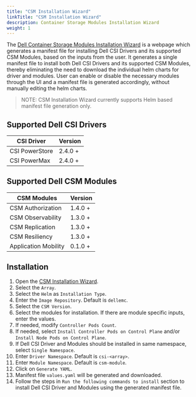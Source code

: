 ```yaml
---
title: "CSM Installation Wizard"
linkTitle: "CSM Installation Wizard"
description: Container Storage Modules Installation Wizard
weight: 1
---
```


The [Dell Container Storage Modules Installation Wizard](./src/index.html) is a webpage which generates a manifest file for installing Dell CSI Drivers and its supported CSM Modules, based on the inputs from the user. It generates a single manifest file to install both Dell CSI Drivers and its supported CSM Modules, thereby eliminating the need to download the individual helm charts for driver and modules. User can enable or disable the necessary modules through the UI and a manifest file is generated accordingly, without manually editing the helm charts. 

>NOTE: CSM Installation Wizard currently supports Helm based manifest file generation only. 

## Supported Dell CSI Drivers

| CSI Driver         | Version   | 
| ------------------ | --------- | 
| CSI PowerStore     | 2.4.0 +   | 
| CSI PowerMax       | 2.4.0 +   | 

## Supported Dell CSM Modules

| CSM Modules          | Version   | 
| ---------------------| --------- | 
| CSM Authorization    | 1.4.0 +   | 
| CSM Observability    | 1.3.0 +   |
| CSM Replication      | 1.3.0 +   |
| CSM Resiliency       | 1.3.0 +   |
| Application Mobility | 0.1.0 +   |

## Installation

1. Open the [CSM Installation Wizard](./src/index.html).
2. Select the `Array`.
3. Select the `Helm` as `Installation Type`.
4. Enter the `Image Repository`. Default is `dellemc`.
5. Select the `CSM Version`. 
6. Select the modules for installation. If there are module specific inputs, enter the values. 
7. If needed, modify `Controller Pods Count`.
8. If needed, select `Install Controller Pods on Control Plane` and/or `Install Node Pods on Control Plane`.
9. If Dell CSI Driver and Modules should be installed in same namespace, select `Single Namespace`.
10. Enter `Driver Namespace`. Default is `csi-<array>`.
11. Enter `Module Namespace`. Default is `csm-module`. 
12. Click on `Generate YAML`.
13. Manifest file `values.yaml` will be generated and downloaded. 
14. Follow the steps in `Run the following commands to install` section to install Dell CSI Driver and Modules using the generated manifest file. 



